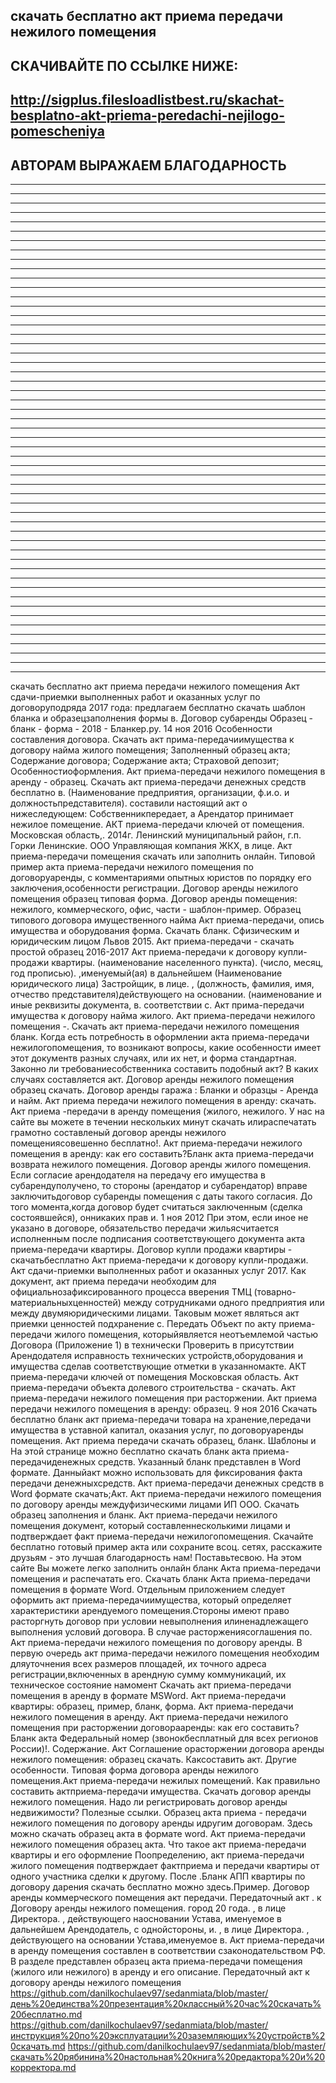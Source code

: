 скачать бесплатно акт приема передачи нежилого помещения
--------------------------------------------------
СКАЧИВАЙТЕ ПО ССЫЛКЕ НИЖЕ:
--------------------------------------------------
http://sigplus.filesloadlistbest.ru/skachat-besplatno-akt-priema-peredachi-nejilogo-pomescheniya
--------------------------------------------------
АВТОРАМ ВЫРАЖАЕМ БЛАГОДАРНОСТЬ
--------------------------------------------------
--------------------------------------------------
--------------------------------------------------
--------------------------------------------------
--------------------------------------------------
--------------------------------------------------
--------------------------------------------------
--------------------------------------------------
--------------------------------------------------
--------------------------------------------------
--------------------------------------------------
--------------------------------------------------
--------------------------------------------------
--------------------------------------------------
--------------------------------------------------
--------------------------------------------------
--------------------------------------------------
--------------------------------------------------
--------------------------------------------------
--------------------------------------------------
--------------------------------------------------
--------------------------------------------------
--------------------------------------------------
--------------------------------------------------
--------------------------------------------------
--------------------------------------------------
--------------------------------------------------
--------------------------------------------------
--------------------------------------------------
--------------------------------------------------
--------------------------------------------------
--------------------------------------------------
--------------------------------------------------
--------------------------------------------------
--------------------------------------------------
--------------------------------------------------
--------------------------------------------------
--------------------------------------------------
--------------------------------------------------
--------------------------------------------------
--------------------------------------------------
--------------------------------------------------
--------------------------------------------------
--------------------------------------------------
--------------------------------------------------
--------------------------------------------------
--------------------------------------------------
--------------------------------------------------
--------------------------------------------------
--------------------------------------------------
--------------------------------------------------
--------------------------------------------------
--------------------------------------------------
--------------------------------------------------
скачать бесплатно акт приема передачи нежилого помещения Акт сдачи-приемки выполненных работ и оказанных услуг по договоруподряда 2017 года: предлагаем бесплатно скачать шаблон бланка и образецзаполнения формы в. Договор субаренды  Образец - бланк - форма - 2018 - Бланкер.ру. 14 ноя 2016  Особенности составления договора. Скачать акт прима-передачиимущества к договору найма жилого помещения; Заполненный образец акта; Содержание договора; Содержание акта; Страховой депозит; Особенностиоформления. Акт приема-передачи нежилого помещения в аренду - образец. Скачать акт приема-передачи денежных средств бесплатно в. (Наименование предприятия, организации, ф.и.о. и должностьпредставителя). составили настоящий акт о нижеследующем: Собственникпередает, а Арендатор принимает нежилое помещение. АКТ приема-передачи ключей от помещения. Московская область,.    2014г. Ленинский муниципальный район, г.п. Горки Ленинские. ООО Управляющая компания ЖКХ, в лице. Акт приема-передачи помещения скачать или заполнить онлайн. Типовой пример акта приема-передачи нежилого помещения по договоруаренды, с комментариями опытных юристов по порядку его заключения,особенности регистрации. Договор аренды нежилого помещения образец типовая форма. Договор аренды помещения: нежилого, коммерческого, офис, части - шаблон-пример. Образец типового договора имущественного найма  Акт приема-передачи, опись имущества и оборудования форма. Скачать бланк. Сфизическим и юридическим лицом Львов 2015. Акт приема-передачи - скачать простой образец 2016-2017
Акт приема-передачи к договору купли-продажи квартиры. (наименование населенного пункта). (число, месяц, год прописью). ,именуемый(ая) в дальнейшем (Наименование юридического лица) Застройщик, в лице. , (должность, фамилия, имя, отчество представителя)действующего на основании. (наименование и иные реквизиты документа, в. соответствии с. Акт прима-передачи имущества к договору найма жилого. Акт приема-передачи нежилого помещения -. Скачать акт приема-передачи нежилого помещения бланк. Когда есть потребность в оформлении акта приема-передачи нежилогопомещения, то возникают вопросы, какие особенности имеет этот документв разных случаях, или их нет, и форма стандартная. Законно ли требованиесобственника составить подобный акт? В каких случаях составляется акт. Договор аренды нежилого помещения образец скачать. Договор аренды гаража : Бланки и образцы - Аренда и найм. Акт приема передачи нежилого помещения в аренду: скачать. Акт приема -передачи в аренду помещения (жилого, нежилого. У нас на сайте вы можете в течении нескольких минут скачать илираспечатать грамотно составленый договор аренды нежилого помещениясовешенно бесплатно!. Акт приема-передачи нежилого помещения в аренду: как его составить?Бланк акта приема-передачи возврата нежилого помещения.
Договор аренды жилого помещения. Если согласие арендодателя на передачу его имущества в субарендуполучено, то стороны (арендатор и субарендатор) вправе заключитьдоговор субаренды помещения с даты такого согласия. До того момента,когда договор будет считаться заключенным (сделка  состоявшейся), онникаких прав и. 1 ноя 2012  При этом, если иное не указано в договоре, обязательство передачи жильясчитается исполненным после подписания соответствующего документа акта приема-передачи квартиры. Договор купли продажи квартиры - скачатьбесплатно Акт приема-передачи к договору купли-продажи. Акт сдачи-приемки выполненных работ и оказанных услуг 2017. Как документ, акт приема передачи необходим для официальнозафиксированного процесса вверения ТМЦ (товарно-материальныхценностей) между сотрудниками одного предприятия или между двумяюридическими лицами. Таковым может являться акт приемки ценностей подхранение с. Передать Объект по акту приема-передачи жилого помещения, которыйявляется неотъемлемой частью Договора (Приложение 1) в технически Проверить в присутствии Арендодателя исправность технических устройств,оборудования и имущества сделав соответствующие отметки в указанномакте. АКТ приема-передачи ключей от помещения Московская область. Акт приема-передачи объекта долевого строительства - скачать. Акт приема-передачи нежилого помещения при расторжении. Акт приема передачи нежилого помещения в аренду: образец. 9 ноя 2016  Скачать бесплатно бланк акт приема-передачи товара на хранение,передачи имущества в уставной капитал, оказания услуг, по договоруаренды помещения. Акт приема передачи  скачать образец, бланк. Шаблоны и
На этой странице можно бесплатно скачать бланк акта приема-передачиденежных средств. Указанный бланк представлен в Word формате. Данныйакт можно использовать для фиксирования факта передачи денежныхсредств. Акт приема-передачи денежных средств в Word формате скачать;Акт. Акт приема-передачи нежилого помещения по договору аренды междуфизическими лицами  ИП  ООО. Скачать образец заполнения и бланк. Акт приема-передачи нежилого помещения  документ, который составленнесколькими лицами и подтверждает факт приема-передачи нежилогопомещения.  Скачайте бесплатно готовый пример акта или сохраните всоц. сетях, расскажите друзьям - это лучшая благодарность нам! Поставьтесвою. На этом сайте Вы можете легко заполнить онлайн бланк Акта приема-передачи помещения и распечатать его. Скачать бланк Акта приема-передачи помещения в формате Word. Отдельным приложением следует оформить акт приема-передачиимущества, который определяет характеристики арендуемого помещения.Стороны имеют право расторгнуть договор при условии невыполнения илиненадлежащего выполнения условий договора. В случае расторжениясоглашения по. Акт приема-передачи нежилого помещения по договору аренды. В первую очередь акт прима-передачи нежилого помещения необходим дляуточнения всех размеров площадей, их точного адреса регистрации,включенных в арендную сумму коммуникаций, их техническое состояние намомент  Скачать акт приема-передачи помещения в аренду в формате MSWord. Акт приема-передачи квартиры: образец, пример, бланк, форма. Акт приема-передачи нежилого помещения в аренду. Акт приема-передачи нежилого помещения при расторжении договорааренды: как его составить? Бланк акта  Федеральный номер (звонокбесплатный для всех регионов России)!. Содержание. Акт  Соглашение орасторжении договора аренды нежилого помещения: образец скачать. Каксоставить акт. Другие особенности. Типовая форма договора аренды нежилого помещения.Акт приема-передачи нежилых помещений. Как правильно составить актприема-передачи имущества. Скачать договор аренды нежилого помещения. Надо ли регистрировать договор аренды недвижимости? Полезные ссылки. Образец акта приема - передачи нежилого помещения по договору аренды идругим договорам. Здесь можно скачать образец акта в формате word.
Акт приема-передачи нежилого помещения  образец акта. Что такое акт приема-передачи квартиры и его оформление  Поопределению, акт приема-передачи жилого помещения подтверждает фактприема и передачи квартиры от одного участника сделки к другому. После .Бланк АПП квартиры по договору дарения скачать бесплатно можно здесь.Пример. Договор аренды коммерческого помещения  акт передачи. Передаточный акт . к Договору   аренды нежилого помещения. город  20 года. , в лице Директора. , действующего наосновании Устава, именуемое в дальнейшем Арендодатель, с однойстороны, и. , в лице Директора. , действующего на основании Устава,именуемое в. Акт приема-передачи в аренду помещения составлен в соответствии сзаконодательством РФ. В разделе представлен образец акта приема-передачи помещения (жилого или нежилого) в аренду и его описание. Передаточный акт к договору аренды нежилого помещения
https://github.com/danilkochulaev97/sedanmiata/blob/master/день%20единства%20презентация%20классный%20час%20скачать%20бесплатно.md
https://github.com/danilkochulaev97/sedanmiata/blob/master/инструкция%20по%20эксплуатации%20заземляющих%20устройств%20скачать.md
https://github.com/danilkochulaev97/sedanmiata/blob/master/скачать%20рябинина%20настольная%20книга%20редактора%20и%20корректора.md